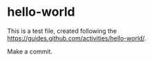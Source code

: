 # hello-world

This is a test file, created following the https://guides.github.com/activities/hello-world/.

Make a commit.
